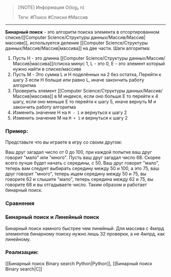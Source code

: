 > [!NOTE] Информация
> O(log₂ n)
> 
> Теги: #Поиск #Списки #Массив
---
**Бинарный поиск** - это алгоритм поиска элемента в отсортированном списке/[[Computer Science/Структуры данных/Массив/Массив|массиве]], используется деление [[Computer Science/Структуры данных/Массив/Массив|массива]] на две части.
Шаги алгоритма:
1. Пусть H - это длинна [[Computer Science/Структуры данных/Массив/Массив|массива]]/списка минус 1, L - это 0, E - это элемент который нужно найти в списке/массиве
2. Пусть M - Это сумма L и H поделённых на 2 без остатка, Перейти к шагу 3 если H больше или равно L, иначе закончить работу алгоритма
3. Проверить элемент [[Computer Science/Структуры данных/Массив/Массив|массива]] в M индексе, если оно больше E то перейти к 4 шагу, если оно меньше E то перейти к шагу 5, иначе вернуть M и закончить работу алгоритма
4. Изменить значение H на `M - 1` и вернуться к шагу 2
5. Изменить значение M на `M + 1` и вернуться к шагу 2

### Пример:
Представьте что вы играете в игру со своим другом: 

Ваш друг загадал число от 0 до 100, при каждой попытке ваш друг говорит "мало" или "много". 
Пусть ваш друг загадал число 68. 
Скорее всего лучше будет начать с середины, с 50.
Ваш друг говорит "мало", теперь вам следует выбирать середину между 50 и 100, а это 75, ваш друг говорит "много", теперь ищем середину между 50 и 75, вы говорите 62 и слышите "мало", теперь середина между 62 и 75, вы говорите 68 и вы отгадываете число. 
Таким образом и работает бинарный поиск.
### Сравнения
### Бинарный поиск и Линейный поиск
Бинарный поиск намного быстрее чем линейный. Для массива с 4млрд элементов бинарному поиску нужно лишь 32 проверки, а не 4млрд, как линейному.

### Реализации:
[[Бинарный поиск Binary search Python|Python]], [[Бинарный поиск Binary search|C]]
